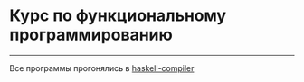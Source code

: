 # Курс по функциональному программированию

---

 Все программы прогонялись в [haskell-compiler](https://www.onlinegdb.com/online_haskell_compiler)